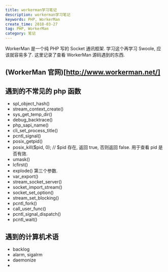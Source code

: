 ```yaml
---
title: workerman学习笔记
description: workerman学习笔记
keywords: PHP, WorkerMan
create_time: 2018-03-27
tag: PHP, WorkerMan
category: 笔记
---
```


WorkerMan 是一个纯 PHP 写的 Socket 通讯框架. 学习这个再学习 Swoole, 应该就容易多了. 这里记录了查看 WorkerMan 源码遇到的东西.

## (WorkerMan 官网)[http://www.workerman.net/]

## 遇到的不常见的 php 函数

- spl_object_hash()
- stream_context_create()
- sys_get_temp_dir()
- debug_backtrace()
- php_sapi_name()
- cli_set_process_title()
- pcntl_signal()
- posix_getpid()
- posix_kill($pid, 0);  // $pid 存在, 返回 true, 否则返回 false. 用于查看 pid 是否有效.
- umask()
- lcfirst()
- explode() 第三个参数.
- var_export()
- stream_socket_server()
- socket_import_stream()
- socket_set_option()
- stream_set_blocking()
- pcntl_fork()
- call_user_func()
- pcntl_signal_dispatch()
- pcntl_wait()

## 遇到的计算机术语

- backlog
- alarm, sigalrm
- daemonize
- 
